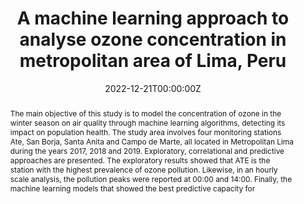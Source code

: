---
title: "A machine learning approach to analyse ozone concentration in metropolitan area of Lima, Peru"
authors:
- Natalí Carbo-Bustinza
- Marisol Belmonte
- Vasti Jimenez
- Paula Montalban
- Magiory Rivera
- Fredi Gutiérrez Martínez
- Mohamed Mehdi Hadi Mohamed
- Alex Rubén Huamán De La Cruz
- admin 
- Javier Linkolk López-Gonzales

date: "2022-12-21T00:00:00Z"
doi: "https://doi.org/10.1038/s41598-022-26575-3"

# Schedule page publish date (NOT publication's date).
publishDate: "2022-12-21T00:00:00Z"

# Publication type.
# Accepts a single type but formatted as a YAML list (for Hugo requirements).
# Enter a publication type from the CSL standard.
publication_types: ["article-journal"]

# Publication name and optional abbreviated publication name.
publication: "*Nature Scientific Reports, 12*"
publication_short: ""

abstract: The main objective of this study is to model the concentration of ozone in the winter season on air quality through machine learning algorithms, detecting its impact on population health. The study area involves four monitoring stations Ate, San Borja, Santa Anita and Campo de Marte, all located in Metropolitan Lima during the years 2017, 2018 and 2019. Exploratory, correlational and predictive approaches are presented. The exploratory results showed that ATE is the station with the highest prevalence of ozone pollution. Likewise, in an hourly scale analysis, the pollution peaks were reported at 00:00 and 14:00. Finally, the machine learning models that showed the best predictive capacity for 

# Summary. An optional shortened abstract.
summary: The main objective of this study is to model the concentration of ozone in the winter season on air quality through machine learning algorithms, detecting its impact on population health.

tags:
- Artificial Neural Networks
- Environmental impact

featured: false

# links:
# - name: ""
#   url: ""
url_pdf: https://www.nature.com/articles/s41598-022-26575-3
url_code: ''
url_dataset: ''
url_poster: ''
url_project: ''
url_slides: ''
url_source: ''
url_video: ''

# Featured image
# To use, add an image named `featured.jpg/png` to your page's folder. 
image:
  caption: 'Image credit: [**Unsplash**](https://unsplash.com/photos/jdD8gXaTZsc)'
  focal_point: ""
  preview_only: false

# Associated Projects (optional).
#   Associate this publication with one or more of your projects.
#   Simply enter your project's folder or file name without extension.
#   E.g. `internal-project` references `content/project/internal-project/index.md`.
#   Otherwise, set `projects: []`.
projects: []

# Slides (optional).
#   Associate this publication with Markdown slides.
#   Simply enter your slide deck's filename without extension.
#   E.g. `slides: "example"` references `content/slides/example/index.md`.
#   Otherwise, set `slides: ""`.
slides: 
---